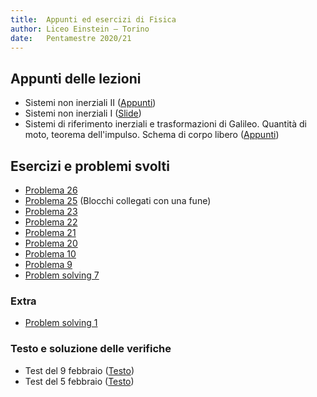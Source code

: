 ```yaml
---
title:  Appunti ed esercizi di Fisica
author: Liceo Einstein – Torino
date:   Pentamestre 2020/21
---
```


## Appunti delle lezioni

* Sistemi non inerziali II ([Appunti](cap04-lec2.pdf))
* Sistemi non inerziali I ([Slide](cap04-lec1.pdf))
* Sistemi di riferimento inerziali e trasformazioni di Galileo. Quantità di moto, teorema dell'impulso. Schema di corpo libero ([Appunti](cap03-lec1.pdf))

## Esercizi e problemi svolti

* [Problema 26](ex/cap03-26.html)
* [Problema 25](ex/cap03-25.pdf) (Blocchi collegati con una fune)
* [Problema 23](ex/cap03-23.html)
* [Problema 22](ex/cap03-22.html)
* [Problema 21](ex/cap03-21.html)
* [Problema 20](ex/cap03-20.html)
* [Problema 10](ex/cap03-10.html)
* [Problema 9](ex/cap03-09.html)
* [Problem solving 7](ex/cap03-ps7.html)

### Extra

* [Problem solving 1](ex/cap03-ext1.html)

### Testo e soluzione delle verifiche

* Test del 9 febbraio ([Testo](test1b.pdf))
* Test del 5 febbraio ([Testo](test1a.pdf))
